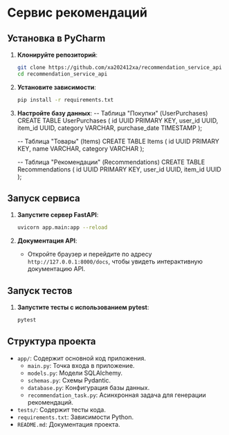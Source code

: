 # Сервис рекомендаций

## Установка в PyCharm

1. **Клонируйте репозиторий**:
    ```sh
    git clone https://github.com/xa202412xa/recommendation_service_api
    cd recommendation_service_api
    ```

2. **Установите зависимости**:
    ```sh
    pip install -r requirements.txt
    ```

3. **Настройте базу данных**:
    -- Таблица "Покупки" (UserPurchases)
    CREATE TABLE UserPurchases (
        id UUID PRIMARY KEY,
        user_id UUID,
        item_id UUID,
        category VARCHAR,
        purchase_date TIMESTAMP
    );

    -- Таблица "Товары" (Items)
    CREATE TABLE Items (
        id UUID PRIMARY KEY,
        name VARCHAR,
        category VARCHAR
    );

    -- Таблица "Рекомендации" (Recommendations)
    CREATE TABLE Recommendations (
        id UUID PRIMARY KEY,
        user_id UUID,
        item_id UUID
    );


## Запуск сервиса

1. **Запустите сервер FastAPI**:
    ```sh
    uvicorn app.main:app --reload
    ```

2. **Документация API**:
    - Откройте браузер и перейдите по адресу `http://127.0.0.1:8000/docs`, чтобы увидеть интерактивную документацию API.

## Запуск тестов

1. **Запустите тесты с использованием pytest**:
    ```sh
    pytest
    ```

## Структура проекта

- `app/`: Содержит основной код приложения.
  - `main.py`: Точка входа в приложение.
  - `models.py`: Модели SQLAlchemy.
  - `schemas.py`: Схемы Pydantic.
  - `database.py`: Конфигурация базы данных.
  - `recommendation_task.py`: Асинхронная задача для генерации рекомендаций.
- `tests/`: Содержит тесты кода.
- `requirements.txt`: Зависимости Python.
- `README.md`: Документация проекта.

